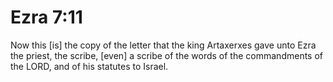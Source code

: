 # Ezra 7:11

Now this [is] the copy of the letter that the king Artaxerxes gave unto Ezra the priest, the scribe, [even] a scribe of the words of the commandments of the LORD, and of his statutes to Israel.